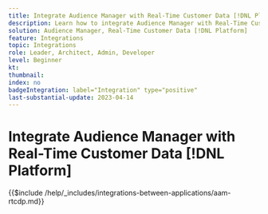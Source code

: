 ```yaml
---
title: Integrate Audience Manager with Real-Time Customer Data [!DNL Platform]
description: Learn how to integrate Audience Manager with Real-Time Customer Data [!DNL Platform]. 
solution: Audience Manager, Real-Time Customer Data [!DNL Platform]
feature: Integrations
topic: Integrations
role: Leader, Architect, Admin, Developer
level: Beginner
kt:
thumbnail:
index: no
badgeIntegration: label="Integration" type="positive"
last-substantial-update: 2023-04-14
---
```


# Integrate Audience Manager with Real-Time Customer Data [!DNL Platform]

{{$include /help/_includes/integrations-between-applications/aam-rtcdp.md}}
